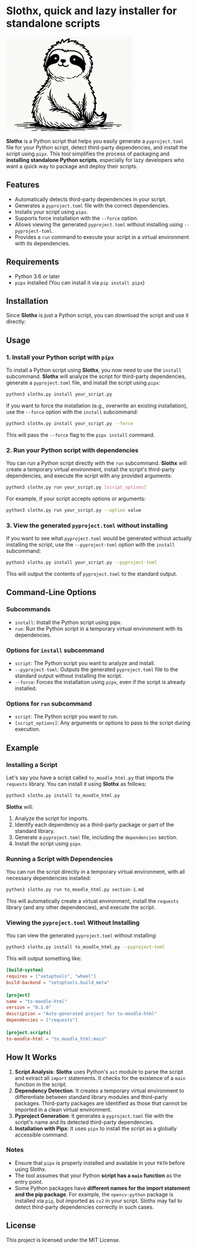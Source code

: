 # Slothx, quick and lazy installer for standalone scripts

![](slothx-mascot-hf.png)

**Slothx** is a Python script that helps you easily generate a `pyproject.toml` file for your Python script, detect third-party dependencies, and install the script using `pipx`.
This tool simplifies the process of packaging and **installing standalone Python scripts**, especially for lazy developers who want a quick way to package and deploy their scripts.

## Features

- Automatically detects third-party dependencies in your script.
- Generates a `pyproject.toml` file with the correct dependencies.
- Installs your script using `pipx`.
- Supports force installation with the `--force` option.
- Allows viewing the generated `pyproject.toml` without installing using `--pyproject-toml`.
- Provides a `run` command to execute your script in a virtual environment with its dependencies.

## Requirements

- Python 3.6 or later
- `pipx` installed (You can install it via `pip install pipx`)

## Installation

Since **Slothx** is just a Python script, you can download the script and use it directly:

## Usage

### 1. Install your Python script with `pipx`

To install a Python script using **Slothx**, you now need to use the `install` subcommand. **Slothx** will analyze the script for third-party dependencies, generate a `pyproject.toml` file, and install the script using `pipx`:

```bash
python3 slothx.py install your_script.py
```

If you want to force the installation (e.g., overwrite an existing installation), use the `--force` option with the `install` subcommand:

```bash
python3 slothx.py install your_script.py --force
```

This will pass the `--force` flag to the `pipx install` command.

### 2. Run your Python script with dependencies

You can run a Python script directly with the `run` subcommand. **Slothx** will create a temporary virtual environment, install the script's third-party dependencies, and execute the script with any provided arguments:

```bash
python3 slothx.py run your_script.py [script_options]
```

For example, if your script accepts options or arguments:

```bash
python3 slothx.py run your_script.py --option value
```

### 3. View the generated `pyproject.toml` without installing

If you want to see what `pyproject.toml` would be generated without actually installing the script, use the `--pyproject-toml` option with the `install` subcommand:

```bash
python3 slothx.py install your_script.py --pyproject-toml
```

This will output the contents of `pyproject.toml` to the standard output.

## Command-Line Options

### Subcommands

- `install`: Install the Python script using pipx.
- `run`: Run the Python script in a temporary virtual environment with its dependencies.

### Options for `install` subcommand

- `script`: The Python script you want to analyze and install.
- `--pyproject-toml`: Outputs the generated `pyproject.toml` file to the standard output without installing the script.
- `--force`: Forces the installation using `pipx`, even if the script is already installed.

### Options for `run` subcommand

- `script`: The Python script you want to run.
- `[script_options]`: Any arguments or options to pass to the script during execution.

## Example

### Installing a Script

Let's say you have a script called `to_moodle_html.py` that imports the `requests` library. You can install it using **Slothx** as follows:

```bash
python3 slothx.py install to_moodle_html.py
```

**Slothx** will:

1. Analyze the script for imports.
2. Identify each dependency as a third-party package or part of the standard library.
3. Generate a `pyproject.toml` file, including the `dependencies` section.
4. Install the script using `pipx`.

### Running a Script with Dependencies

You can run the script directly in a temporary virtual environment, with all necessary dependencies installed:

```bash
python3 slothx.py run to_moodle_html.py section-1.md
```

This will automatically create a virtual environment, install the `requests` library (and any other dependencies), and execute the script.

### Viewing the `pyproject.toml` Without Installing

You can view the generated `pyproject.toml` without installing:

```bash
python3 slothx.py install to_moodle_html.py --pyproject-toml
```

This will output something like:

```toml
[build-system]
requires = ["setuptools", "wheel"]
build-backend = "setuptools.build_meta"

[project]
name = "to-moodle-html"
version = "0.1.0"
description = "Auto-generated project for to-moodle-html"
dependencies = ["requests"]

[project.scripts]
to-moodle-html = "to_moodle_html:main"
```

## How It Works

1. **Script Analysis**: **Slothx** uses Python's `ast` module to parse the script and extract all `import` statements. It checks for the existence of a `main` function in the script.
2. **Dependency Detection**: It creates a temporary virtual environment to differentiate between standard library modules and third-party packages. Third-party packages are identified as those that cannot be imported in a clean virtual environment.
3. **Pyproject Generation**: It generates a `pyproject.toml` file with the script's name and its detected third-party dependencies.
4. **Installation with Pipx**: It uses `pipx` to install the script as a globally accessible command.

### Notes

- Ensure that `pipx` is properly installed and available in your `PATH` before using Slothx.
- The tool assumes that your Python **script has a `main` function** as the entry point.
- Some Python packages have **different names for the import statement and the pip package**. For example, the `opencv-python` package is installed via `pip`, but imported as `cv2` in your script. Slothx may fail to detect third-party dependencies correctly in such cases.

## License

This project is licensed under the MIT License.
